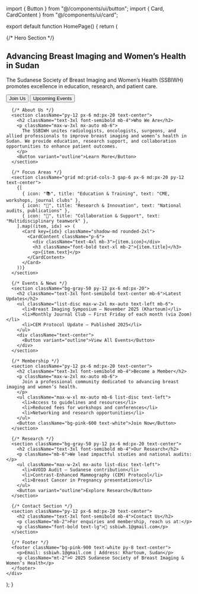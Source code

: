 import { Button } from "@/components/ui/button";
import { Card, CardContent } from "@/components/ui/card";

export default function HomePage() {
  return (
    <div className="font-sans text-gray-800">
      {/* Hero Section */}
      <section className="bg-pink-100 py-16 text-center">
        <h1 className="text-4xl font-bold mb-4">
          Advancing Breast Imaging and Women’s Health in Sudan
        </h1>
        <p className="text-lg mb-6 max-w-2xl mx-auto">
          The Sudanese Society of Breast Imaging and Women’s Health (SSBIWH) promotes excellence in education, research, and patient care.
        </p>
        <div className="space-x-4">
          <Button className="bg-pink-600 text-white">Join Us</Button>
          <Button variant="outline">Upcoming Events</Button>
        </div>
      </section>

      {/* About Us */}
      <section className="py-12 px-6 md:px-20 text-center">
        <h2 className="text-3xl font-semibold mb-4">Who We Are</h2>
        <p className="max-w-3xl mx-auto mb-6">
          The SSBIWH unites radiologists, oncologists, surgeons, and allied professionals to improve breast imaging and women’s health in Sudan. We provide education, research support, and collaboration opportunities to enhance patient outcomes.
        </p>
        <Button variant="outline">Learn More</Button>
      </section>

      {/* Focus Areas */}
      <section className="grid md:grid-cols-3 gap-6 px-6 md:px-20 py-12 text-center">
        {[
          { icon: "📚", title: "Education & Training", text: "CME, workshops, journal clubs" },
          { icon: "🔬", title: "Research & Innovation", text: "National audits, publications" },
          { icon: "🤝", title: "Collaboration & Support", text: "Multidisciplinary teamwork" },
        ].map((item, idx) => (
          <Card key={idx} className="shadow-md rounded-2xl">
            <CardContent className="p-6">
              <div className="text-4xl mb-3">{item.icon}</div>
              <h3 className="font-bold text-xl mb-2">{item.title}</h3>
              <p>{item.text}</p>
            </CardContent>
          </Card>
        ))}
      </section>

      {/* Events & News */}
      <section className="bg-gray-50 py-12 px-6 md:px-20">
        <h2 className="text-3xl font-semibold text-center mb-6">Latest Updates</h2>
        <ul className="list-disc max-w-2xl mx-auto text-left mb-6">
          <li>Breast Imaging Symposium – November 2025 (Khartoum)</li>
          <li>Monthly Journal Club – First Friday of each month (via Zoom)</li>
          <li>CEM Protocol Update – Published 2025</li>
        </ul>
        <div className="text-center">
          <Button variant="outline">View All Events</Button>
        </div>
      </section>

      {/* Membership */}
      <section className="py-12 px-6 md:px-20 text-center">
        <h2 className="text-3xl font-semibold mb-4">Become a Member</h2>
        <p className="max-w-2xl mx-auto mb-6">
          Join a professional community dedicated to advancing breast imaging and women’s health.
        </p>
        <ul className="max-w-xl mx-auto mb-6 list-disc text-left">
          <li>Access to guidelines and resources</li>
          <li>Reduced fees for workshops and conferences</li>
          <li>Networking and research opportunities</li>
        </ul>
        <Button className="bg-pink-600 text-white">Join Now</Button>
      </section>

      {/* Research */}
      <section className="bg-gray-50 py-12 px-6 md:px-20 text-center">
        <h2 className="text-3xl font-semibold mb-4">Our Research</h2>
        <p className="mb-6">We lead impactful studies and national audits:</p>
        <ul className="max-w-2xl mx-auto list-disc text-left">
          <li>AVOID Audit – Sudanese contribution</li>
          <li>Contrast-Enhanced Mammography (CEM) Protocol</li>
          <li>Breast Cancer in Pregnancy presentations</li>
        </ul>
        <Button variant="outline">Explore Research</Button>
      </section>

      {/* Contact Section */}
      <section className="py-12 px-6 md:px-20 text-center">
        <h2 className="text-3xl font-semibold mb-4">Contact Us</h2>
        <p className="mb-2">For enquiries and membership, reach us at:</p>
        <p className="font-bold text-lg">📧 ssbiwh.1@gmail.com</p>
      </section>

      {/* Footer */}
      <footer className="bg-pink-900 text-white py-8 text-center">
        <p>Email: ssbiwh.1@gmail.com | Address: Khartoum, Sudan</p>
        <p className="mt-2">© 2025 Sudanese Society of Breast Imaging & Women’s Health</p>
      </footer>
    </div>
  );
}
